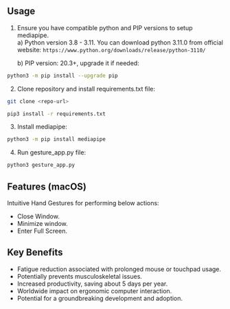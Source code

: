 ## Usage

1. Ensure you have compatible python and PIP versions to setup mediapipe.<br>
   a) Python version 3.8 - 3.11. You can download python 3.11.0 from official website:
`https://www.python.org/downloads/release/python-3110/`

   b) PIP version: 20.3+, upgrade it if needed:
```bash
python3 -m pip install --upgrade pip
```
2. Clone repository and install requirements.txt file:
```bash
git clone <repo-url>
```
```bash
pip3 install -r requirements.txt
```
3. Install mediapipe:
```bash
python3 -m pip install mediapipe
```
4. Run gesture_app.py file:
```bash
python3 gesture_app.py
```


## Features (macOS)
Intuitive Hand Gestures for performing below actions:
- Close Window.
- Minimize window.
- Enter Full Screen.


## Key Benefits
- Fatigue reduction associated with prolonged mouse or touchpad usage.
- Potentially prevents musculoskeletal issues.
- Increased productivity, saving about 5 days per year.
- Worldwide impact on ergonomic computer interaction.
- Potential for a groundbreaking development and adoption.


